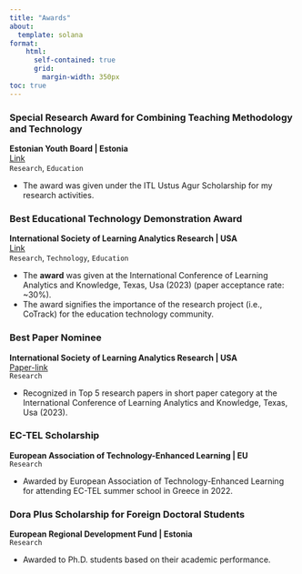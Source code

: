 ```yaml
---
title: "Awards"
about:
  template: solana
format:
    html: 
      self-contained: true
      grid: 
        margin-width: 350px
toc: true
---
```




### Special Research Award for Combining Teaching Methodology and Technology 
**Estonian Youth Board | Estonia** <br/>
[Link](https://opleht.ee/2021/11/95275/)<br/>
`Research`, `Education` 

* The award was given under the ITL Ustus Agur Scholarship for my research activities.


### Best Educational Technology Demonstration Award 
**International Society of Learning Analytics Research | USA**<br/>
[Link](./best_demo.pdf)<br/>
`Research`, `Technology`, `Education` 

* The **award** was given at the International Conference of Learning Analytics and Knowledge, Texas, Usa (2023) (paper acceptance rate: ~30%).
* The award signifies the importance of the research project (i.e., CoTrack) for the education technology community.


### Best Paper Nominee 
**International Society of Learning Analytics Research | USA** <br/>
[Paper-link](https://www.researchgate.net/publication/369195320_Impact_of_window_size_on_the_generalizability_of_collaboration_quality_estimation_models_developed_using_Multimodal_Learning_Analytics) <br/>
`Research` 

* Recognized in Top 5 research papers in short paper category at the International Conference of Learning Analytics and Knowledge, Texas, Usa (2023).

### EC-TEL Scholarship
**European Association of Technology-Enhanced Learning | EU** <br/>
`Research` 

* Awarded by European Association of Technology-Enhanced Learning for attending EC-TEL summer school in Greece in 2022.

### Dora Plus Scholarship for Foreign Doctoral Students
**European Regional Development Fund | Estonia** <br/>
`Research` 

* Awarded to Ph.D. students based on their academic performance.